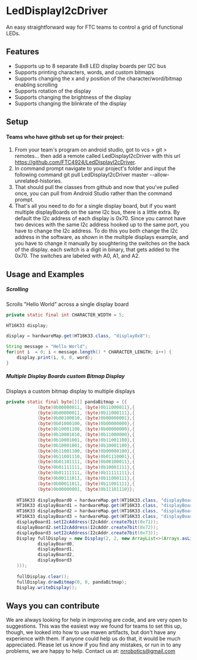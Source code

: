 # LedDisplayI2cDriver
An easy straightforward way for FTC teams to control a grid of functional LEDs.
## Features
- Supports up to 8 separate 8x8 LED display boards per I2C bus
- Supports printing characters, words, and custom bitmaps
- Supports changing the x and y position of the character/word/bitmap enabling scrolling
- Supports rotation of the display
- Supports changing the brightness of the display
- Supports changing the blinkrate of the display
## Setup
#### Teams who have github set up for their project:
1) From your team's program on android studio, got to vcs > git > remotes... then add a remote called LedDisplayI2cDriver with this url https://github.com/FTC4924/LedDisplayI2cDriver.
2) In command prompt navigate to your project's folder and input the following command
git pull LedDisplayI2cDriver master --allow-unrelated-histories.
3) That should pull the classes from github and now that you've pulled once, you can pull from Android Studio rather than the command prompt.
4) That's all you need to do for a single display board, but if you want multiple displayBoards on the same I2c bus, there is a little extra. By default the I2c address of each display is 0x70. Since you cannot have two devices with the same I2c address hooked up to the same port, you have to change the I2c address. To do this you both change the I2c address in the software, as shown in the multiple displays example, and you have to change it manually by soughtering the switches on the back of the display. each switch is a digit in binary, that gets added to the 0x70. The switches are labeled with A0, A1, and A2.
## Usage and Examples
##### Scrolling
Scrolls "Hello World" across a single display board
```java
private static final int CHARACTER_WIDTH = 5;

HT16K33 display;  

display = hardwareMap.get(HT16K33.class, "display8x8");

String message = "Hello World";
for(int i  = 0; i < message.length() * CHARACTER_LENGTH; i++) {
    display.print(i, 0, 0, word);
}
```
##### Multiple Display Boards custom Bitmap Display
Displays a custom bitmap display to multiple displays
```java
private static final byte[][] pandaBitmap = {{
            (byte)0b00000011, (byte)0b11000011},{
            (byte)0b00000011, (byte)0b11000111},{
            (byte)0b00100010, (byte)0b00000001},{
            (byte)0b01000100, (byte)0b00000000},{
            (byte)0b10001100, (byte)0b00000000},{
            (byte)0b10001010, (byte)0b11000000},{
            (byte)0b10001001, (byte)0b11001100},{
            (byte)0b10001001, (byte)0b10001100},{
            (byte)0b11001100, (byte)0b00000100},{
            (byte)0b11001110, (byte)0b01110001},{
            (byte)0b01101111, (byte)0b00100011},{
            (byte)0b01111111, (byte)0b10001111},{
            (byte)0b01111111, (byte)0b11111111},{
            (byte)0b00111011, (byte)0b11000111},{
            (byte)0b00011011, (byte)0b11001111},{
            (byte)0b00000001, (byte)0b11101110}};
            
    HT16K33 displayBoard0 = hardwareMap.get(HT16K33.class, "displayBoard0");
    HT16K33 displayBoard1 = hardwareMap.get(HT16K33.class, "displayBoard1");
    HT16K33 displayBoard2 = hardwareMap.get(HT16K33.class, "displayBoard2");
    HT16K33 displayBoard3 = hardwareMap.get(HT16K33.class, "displayBoard3");
    displayBoard1.setI2cAddress(I2cAddr.create7bit(0x71));
    displayBoard2.setI2cAddress(I2cAddr.create7bit(0x72));
    displayBoard3.setI2cAddress(I2cAddr.create7bit(0x73));
    Display fullDisplay = new Display(2, 2, new ArrayList<>(Arrays.asList(
            displayBoard0,
            displayBoard1,
            displayBoard2,
            displayBoard3
    )));
    
    fullDisplay.clear();
    fullDisplay.drawBitmap(0, 0, pandaBitmap);
    Display.writeDisplay();
```
## Ways you can contribute
We are always looking for help in improving are code, and are very open to suggestions. This was the easiest way we found for teams to set this up, 
though, we looked into how to use maven artifacts, but don't have any experience with them. If anyone could help us do that, it would be much appreciated. Please let us know
if you find any mistakes, or run in to any problems, we are happy to help.
Contact us at:
nrrobotics@gmail.com
